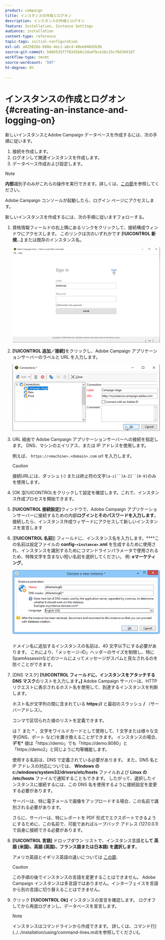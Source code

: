 ```yaml
---
product: campaign
title: インスタンスの作成とログオン
description: インスタンスの作成とログオン
feature: Installation, Instance Settings
audience: installation
content-type: reference
topic-tags: initial-configuration
exl-id: a025026e-688e-4ec1-abc4-40ee040d2b3b
source-git-commit: b666535f7f82d1b8c2da4fbce1bc25cf8d39d187
workflow-type: tm+mt
source-wordcount: '597'
ht-degree: 8%

---
```


# インスタンスの作成とログオン{#creating-an-instance-and-logging-on}



新しいインスタンスとAdobe Campaign データベースを作成するには、次の手順に従います。

1. 接続を作成します。
1. ログオンして関連インスタンスを作成します。
1. データベース作成および設定します。

>[!NOTE]
>
>**内部**&#x200B;識別子のみがこれらの操作を実行できます。詳しくは、[この節](../../installation/using/configuring-campaign-server.md#internal-identifier)を参照してください。

Adobe Campaign コンソールが起動したら、ログイン ページにアクセスします。

新しいインスタンスを作成するには、次の手順に従いますフォローする。

1. 資格情報フィールドの右上隅にあるリンクをクリックして、接続構成ウィンドウにアクセスします。 このリンクは次のいずれかです **[!UICONTROL 新規…]** または既存のインスタンス名。

   ![](assets/s_ncs_install_define_connection_01.png)

1. **[!UICONTROL 追加／接続]**&#x200B;をクリックし、Adobe Campaign アプリケーションサーバーのラベルと URL を入力します。

   ![](assets/s_ncs_install_define_connection_02.png)

1. URL 経由で Adobe Campaign アプリケーションサーバーへの接続を指定します。 DNS、マシンのエイリアス、または IP アドレスを使用します。

   例えば、 `https://<machine>.<domain>.com` url を入力します。

   >[!CAUTION]
   >
   >接続URLには、ダッシュ (-) または終止符の文字`[a-z]``[A-Z]``[0-9]`のみを使用します。

1. [OK ]**]**[!UICONTROL &#x200B;をクリックして設定を確認します。これで、インスタンス作成プロセスを開始できます。
1. **[!UICONTROL 接続設定]**&#x200B;ウィンドウで、Adobe Campaign アプリケーションサーバーに接続するための内部&#x200B;**ログインとそのパスワードを入力します**。接続したら、インスタンス作成ウィザードにアクセスして新しいインスタンスを宣言します
1. [**[!UICONTROL 名前]**] フィールドに、インスタンス名を入力します。****&#x200B;この名前は設定ファイルの **config-`<instance>`.xml** を生成するために使用され、インスタンスを識別するためにコマンドラインパラメータで使用されるため、特殊文字を含まない短い名前を選択してください。 例: **eマーケティング**。

   ![](assets/s_ncs_install_create_instance.png)

   ドメイン名に追加するインスタンスの名前は、40 文字以下にする必要があります。 これにより、「メッセージ-ID」ヘッダーのサイズを制限し、特にSpamAssassinなどのツールによってメッセージがスパムと見なされるのを防ぐことができます。

1. [DNS マスク] **[!UICONTROL フィールドに、インスタンスをアタッチする DNS マスク**&#x200B;のリストを入力します&#x200B;**。]** Adobe Campaign サーバーは、HTTP リクエストに表示されるホスト名を使用して、到達するインスタンスを判断します。

   ホスト名が文字列の間に含まれている **https://** と最初のスラッシュ **/** （サーバーアドレス）。

   コンマで区切られた値のリストを定義できます。

   は？ また &#42; 、文字をワイルドカードとして使用して、1 文字または様々な文字(DNS、ポート など)を置き換えることができます。 インスタンスの場合、 **デモ&#42;** 値は「https://demo」でも「https://demo:8080」と「https://demo2」と同じように均等機能します。

   使用する名前は、DNS で定義されている必要があります。 また、DNS 名と IP アドレスの対応については、 **Windows の c:/windows/system32/drivers/etc/hosts** ファイルおよび **Linux の /etc/hosts** ファイルで通知することもできます。 したがって、選択したインスタンスに接続するには、この DNS 名を使用するように接続設定を変更する必要があります。

   サーバーは、特に電子メールで画像をアップロードする場合、この名前で識別される必要があります。

   さらに、サーバーは、特にレポートを PDF 形式でエクスポートできるようにするために、この名前で、可能であればループバック アドレス (127.0.0.1) で自身に接続できる必要があります。

1. **[!UICONTROL 言語]** ドロップダウン リストで、インスタンス言語&#x200B;**として 英語 (米国)、英語 (英国)、フランス語または日本語) を選択します**。

   アメリカ英語とイギリス英語の違いについては [この節](../../platform/using/adobe-campaign-workspace.md#date-and-time).

   >[!CAUTION]
   >
   >この手順の後でインスタンスの言語を変更することはできません。 Adobe Campaign インスタンスは多言語ではありません。インターフェイスを言語から別の言語に切り替えることはできません。

1. クリック **[!UICONTROL Ok]** インスタンスの宣言を確認します。 ログオフしてから再度ログオンし、データベースを宣言します。

   >[!NOTE]
   >
   >インスタンスはコマンドラインから作成できます。 詳しくは、コマンド行](../../installation/using/command-lines.md)を参照してください[。
